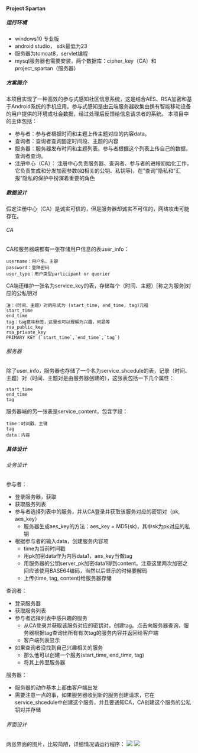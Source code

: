 #### Project Spartan
##### 运行环境
- windows10 专业版
- android studio， sdk最低为23
- 服务器为tomcat8，servlet编程
- mysql服务器也需要安装，两个数据库：cipher_key（CA）和project_spartan（服务器）


##### 方案简介
本项目实现了一种高效的参与式感知社区信息系统，这是结合AES、RSA加密和基于Android系统的手机应用。参与式感知是由云端服务器收集由携有智能移动设备的用户提供的环境或社会数据，经过处理后反馈给信息请求者的系统。
本项目中的主体包括：
- 参与者：参与者根据时间和主题上传主题对应的内容data。
- 查询者：查询者查询固定时间段、主题的内容
- 服务器：服务器发布时间和主题列表。参与者根据这个列表上传自己的数据，查询者查询。
- 注册中心（CA）：  注册中心负责服务器、查询者、参与者的进程初始化工作，它负责生成和分发加密参数(如相关的公钥、私钥等)，在”查询”隐私和”汇报”隐私的保护中扮演着重要的角色

##### 数据设计
假定注册中心（CA）是诚实可信的，但是服务器却诚实不可信的，网络攻击可能存在。
###### CA
CA和服务器端都有一张存储用户信息的表user_info：

	username：用户名，主键
    password：登陆密码
    user_type：用户类型participant or querier

CA端还维护一张名为service_key的表，存储每个（时间、主题）[称之为服务]对应的公私钥对

	注：（时间、主题）对的形式为 (start_time, end_time, tag)元祖
    start_time
    end_time
    tag：tag意味标签，这里也可以理解为兴趣，问题等
    rsa_public_key
    rsa_private_key
    PRIMARY KEY (`start_time`,`end_time`,`tag`)

###### 服务器
除了user_info，服务器也存储了一个名为service_shcedule的表，记录（时间、主题）对（时间、主题对是由服务器创建的），这张表包括一下几个属性：

	start_time
    end_time
    tag

服务器端的另一张表是service_content，包含字段：

	time：时间戳、主键
    tag
    data：内容


##### 具体设计
###### 业务设计
参与者：
- 登录服务器，获取
- 获取服务列表
- 参与者选择列表中的服务，并从CA登录并获取该服务对应的密钥对（pk, aes_key）
  - 服务器生成aes_key的方法：aes_key = MD5(sk)，其中sk为pk对应的私钥
- 根据参与者的输入data，创建服务内容项
  - time为当前时间戳
  - 用pk加密data作为内容data1，aes_key当做tag
  - 用服务器的公钥server_pk加密data1得到content。注意这里两次加密之间应该使用BASE64编码，当然以后显示的时候要解码
  - 上传(time, tag, content)给服务器存储

查询者：
- 登录服务器
- 获取服务列表
- 参与者选择列表中感兴趣的服务
  - 从CA登录并获取该服务对应的密钥对，创建tag。点击向服务器查询，服务器根据tag查询出所有有次tag的服务内容并返回给客户端
  - 客户端列表显示
- 如果查询者没找到自己兴趣相关的服务
  - 那么他可以创建一个服务(start_time, end_time, tag)
  - 将其上传至服务器

服务器：
- 服务器的动作基本上都由客户端出发
- 需要注意一点的事，如果服务器收到新的服务创建请求，它在service_shcedule中创建这个服务，并且要通知CA，CA创建这个服务的公私钥对并存储

###### 界面设计
两张界面的图片，比较简陋，详细情况请运行程序：
![](http://ww4.sinaimg.cn/mw690/9bcfe727jw1f8vlttsbvrj208h0dajs4.jpg)
![](http://ww4.sinaimg.cn/mw690/9bcfe727jw1f8vltu4sqqj209r09swfa.jpg)
